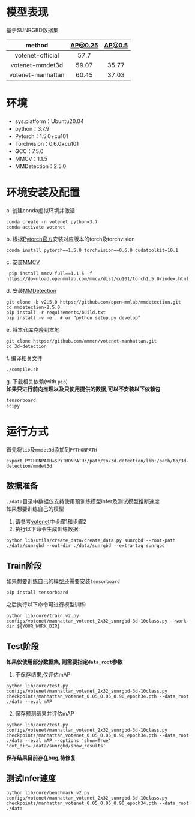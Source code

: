 # 模型表现
基于SUNRGBD数据集  

|method | AP@0.25 | AP@0.5 |
| :----: | :----: | :----: |
| votenet-official | 57.7 |  |
| votenet-mmdet3d | 59.07 | 35.77 |
| votenet-manhattan | 60.45 | 37.03 | 
# 环境

- sys.platform：Ubuntu20.04
- python：3.7.9
- Pytorch：1.5.0+cu101
- Torchvision：0.6.0+cu101
- GCC：7.5.0
- MMCV：1.1.5
- MMDetection：2.5.0

# 环境安装及配置
a. 创建conda虚拟环境并激活  
```shell
conda create -n votenet python=3.7
conda activate votenet
```
  
b. 根据[Pytorch官方](https://pytorch.org/get-started/locally/)安装对应版本的torch及torchvision  
```shell
conda install pytorch==1.5.0 torchvision==0.6.0 cudatoolkit=10.1
```
  
c. 安装[MMCV](https://github.com/open-mmlab/mmcv)  
```shell
 pip install mmcv-full==1.1.5 -f https://download.openmmlab.com/mmcv/dist/cu101/torch1.5.0/index.html
```
  
d. 安装[MMDetection](https://github.com/open-mmlab/mmdetection)  
```shell
git clone -b v2.5.0 https://github.com/open-mmlab/mmdetection.git
cd mmdetection-2.5.0
pip install -r requirements/build.txt
pip install -v -e . # or “python setup.py develop”
```
  
e. 将本仓库克隆到本地  
```shell
git clone https://github.com/mmmcn/votenet-manhattan.git
cd 3d-detection
```
  
f. 编译相关文件  
```shell
./compile.sh
```
  
g. 下载相关依赖(with `pip`)  
**如果只进行前向推理以及只使用提供的数据,可以不安装以下依赖包**
```tex
tensorboard
scipy
```

# 运行方式
首先将`lib`及`mmdet3d`添加到`PYTHONPATH`  
```shell
export PYTHONPATH=$PYTHONPATH:/path/to/3d-detection/lib:/path/to/3d-detection/mmdet3d
```
## 数据准备
`./data`目录中数据仅支持使用预训练模型infer及测试模型推断速度  
如果想要训练自己的模型  
1. 请参考[votenet](https://github.com/facebookresearch/votenet/tree/master/sunrgbd)中步骤1和步骤2
2. 执行以下命令生成训练数据:
  ```shell
  python lib/utils/create_data/create_data.py sunrgbd --root-path ./data/sunrgbd --out-dir ./data/sunrgbd --extra-tag sunrgbd
  ```

## Train阶段 
如果想要训练自己的模型还需要安装`tensorboard`  
```shell
pip install tensorboard
```
之后执行以下命令可进行模型训练:  
```shell
python lib/core/train_v2.py configs/votenet/manhattan_votenet_2x32_sunrgbd-3d-10class.py --work-dir ${YOUR_WORK_DIR}
```  

## Test阶段
**如果仅使用部分数据集, 则需要指定`data_root`参数**
1. 不保存结果,仅评估mAP
```shell
python lib/core/test.py configs/votenet/manhattan_votenet_2x32_sunrgbd-3d-10class.py checkpoints/manhattan_votenet_0.05_0.05_0.90_epoch34.pth --data_root ./data --eval mAP
```
2. 保存预测结果并评估mAP
```shell
python lib/core/test.py configs/votenet/manhattan_votenet_2x32_sunrgbd-3d-10class.py checkpoints/manhattan_votenet_0.05_0.05_0.90_epoch34.pth --data_root ./data --eval mAP --options 'show=True' 'out_dir=./data/sunrgbd/show_results'
```
**保存结果目前存在bug,待修复**
  
## 测试Infer速度
```shell
python lib/core/benchmark_v2.py configs/votenet/manhattan_votenet_2x32_sunrgbd-3d-10class.py checkpoints/manhattan_votenet_0.05_0.05_0.90_epoch34.pth --data_root ./data
```
